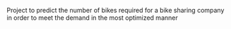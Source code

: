 Project to predict the number of bikes required for a bike sharing company in order to meet the demand in the most optimized manner
